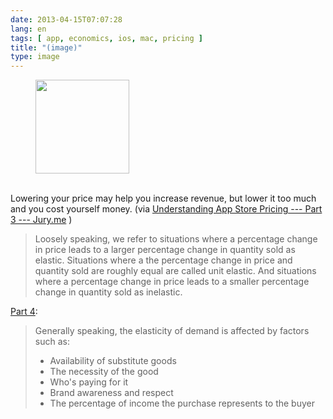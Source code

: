 ```yaml
---
date: 2013-04-15T07:07:28
lang: en
tags: [ app, economics, ios, mac, pricing ]
title: "(image)"
type: image
---
```


<figure>
<a
href="https://hugo.ferreira.cc/lowering-your-price-may-help-you-increase-revenue/attachment/507/"
rel="attachment"><img
src="/wp-content/uploads/2013/04/tumblr_mlb0eakw4Q1qz82meo1_1280-150x150.gif"
width="150" height="150" /></a></figure>

\
Lowering your price may help you increase revenue, but lower it too much
and you cost yourself money. (via [Understanding App Store Pricing ---
Part 3 ---
Jury.me](http://jury.me/blog/2013/3/31/understanding-app-store-pricing-part-3)
)

> Loosely speaking, we refer to situations where a percentage change in
> price leads to a larger percentage change in quantity sold as elastic.
> Situations where a the percentage change in price and quantity sold
> are roughly equal are called unit elastic. And situations where a
> percentage change in price leads to a smaller percentage change in
> quantity sold as inelastic.

[Part 4](http://jury.me/blog/2013/3/31/understanding-app-store-pricing-part-4):

> Generally speaking, the elasticity of demand is affected by factors
> such as:
>
> -   Availability of substitute goods
> -   The necessity of the good
> -   Who's paying for it
> -   Brand awareness and respect
> -   The percentage of income the purchase represents to the buyer

